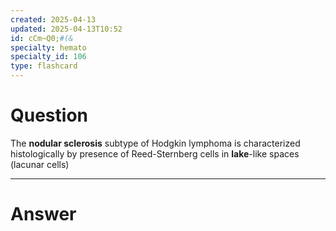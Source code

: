 ```yaml
---
created: 2025-04-13
updated: 2025-04-13T10:52
id: cCm~Q0;#(&
specialty: hemato
specialty_id: 106
type: flashcard
---
```


# Question
The **nodular sclerosis** subtype of Hodgkin lymphoma is characterized histologically by presence of Reed-Sternberg cells in **lake**-like spaces (lacunar cells)

---

# Answer
